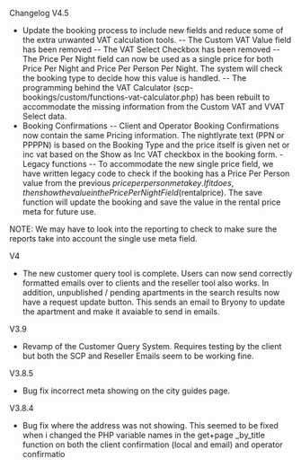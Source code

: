 Changelog
V4.5
- Update the booking process to include new fields and reduce some of the extra unwanted VAT calculation tools.
-- The Custom VAT Value field has been removed
-- The VAT Select Checkbox has been removed
-- The Price Per Night field can now be used as a single price for both Price Per Night and Price Per Person Per Night. The system will check the booking type to decide how this value is handled.
-- The programming behind the VAT Calculator (scp-bookings/custom/functions-vat-calculator.php) has been rebuilt to accommodate the missing information from the Custom VAT and VVAT Select data.
- Booking Confirmations
-- Client and Operator Booking Confirmations now contain the same Pricing information. The nightlyrate text (PPN or PPPPN) is based on the Booking Type and the price itself is given net or inc vat based on the Show as Inc VAT checkbox in the booking form.
-Legacy functions
-- To accommodate the new single price field, we have written legacy code to check if the booking has a Price Per Person value from the previous $priceperperson meta key. If it does, then show the value in the Price Per Night Field ($rentalprice). The save function will update the booking and save the value in the rental price meta for future use.

NOTE: We may have to look into the reporting to check to make sure the reports take into account the single use meta field. 

V4
- The new customer query tool is complete. Users can now send correctly formatted emails over to clients and the reseller tool also works. In addition, unpublished / pending apartments in the search results now have a request update button. This sends an email to Bryony to update the apartment and make it avaiable to send in emails.

V3.9
- Revamp of the Customer Query System. Requires testing by the client but both the SCP and Reseller Emails seem to be working fine. 

V3.8.5
- Bug fix incorrect meta showing on the city guides page. 

V3.8.4
- Bug fix where the address was not showing. This seemed to be fixed when i changed the PHP variable names in the get+page _by_title function on both the client confirmation (local and email) and operator confirmatio
